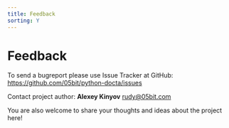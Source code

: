 ```yaml
---
title: Feedback
sorting: Y
---
```


Feedback
========

To send a bugreport please use Issue Tracker at GitHub:
https://github.com/05bit/python-docta/issues

Contact project author:
**Alexey Kinyov** <rudy@05bit.com>

You are also welcome to share your thoughts and ideas about the project here!

<div id="disqus_thread" style="margin-top: 45px;"></div>
<div id="disqus_script">
    <script type="text/javascript">
        /* * * CONFIGURATION VARIABLES: EDIT BEFORE PASTING INTO YOUR WEBPAGE * * */
        var disqus_shortname = 'docta'; // required: replace example with your forum shortname

        /* * * DON'T EDIT BELOW THIS LINE * * */
        (function() {
            var dsq = document.createElement('script'); dsq.type = 'text/javascript'; dsq.async = true;
            dsq.src = '//' + disqus_shortname + '.disqus.com/embed.js';
            (document.getElementsByTagName('head')[0] || document.getElementsByTagName('body')[0]).appendChild(dsq);
        })();
    </script>
    <noscript>Please enable JavaScript to view the <a href="http://disqus.com/?ref_noscript">comments powered by Disqus.</a></noscript>
    <a href="http://disqus.com" class="dsq-brlink">comments powered by <span class="logo-disqus">Disqus</span></a>
</div>
